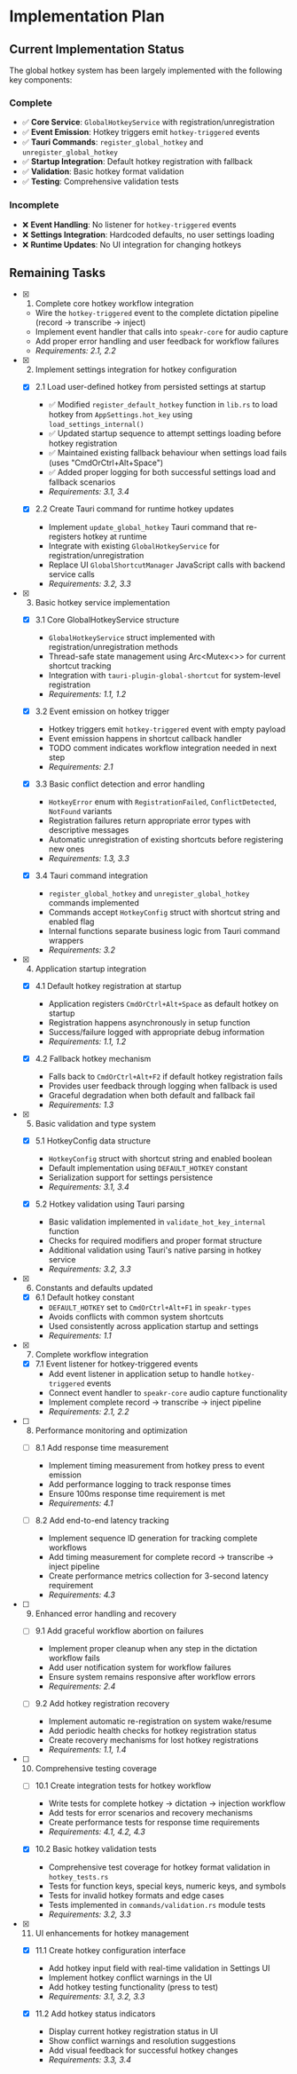 # Implementation Plan

## Current Implementation Status

The global hotkey system has been largely implemented with the following key components:

### Complete

- ✅ **Core Service**: `GlobalHotkeyService` with registration/unregistration
- ✅ **Event Emission**: Hotkey triggers emit `hotkey-triggered` events
- ✅ **Tauri Commands**: `register_global_hotkey` and `unregister_global_hotkey`
- ✅ **Startup Integration**: Default hotkey registration with fallback
- ✅ **Validation**: Basic hotkey format validation
- ✅ **Testing**: Comprehensive validation tests

### Incomplete

- ❌ **Event Handling**: No listener for `hotkey-triggered` events
- ❌ **Settings Integration**: Hardcoded defaults, no user settings loading
- ❌ **Runtime Updates**: No UI integration for changing hotkeys

## Remaining Tasks

- [x] 1. Complete core hotkey workflow integration

  - Wire the `hotkey-triggered` event to the complete dictation pipeline (record → transcribe →
    inject)
  - Implement event handler that calls into `speakr-core` for audio capture
  - Add proper error handling and user feedback for workflow failures
  - _Requirements: 2.1, 2.2_

- [x] 2. Implement settings integration for hotkey configuration

  - [x] 2.1 Load user-defined hotkey from persisted settings at startup

    - ✅ Modified `register_default_hotkey` function in `lib.rs` to load hotkey from
      `AppSettings.hot_key` using `load_settings_internal()`
    - ✅ Updated startup sequence to attempt settings loading before hotkey registration
    - ✅ Maintained existing fallback behaviour when settings load fails (uses
      "CmdOrCtrl+Alt+Space")
    - ✅ Added proper logging for both successful settings load and fallback scenarios
    - _Requirements: 3.1, 3.4_

  - [x] 2.2 Create Tauri command for runtime hotkey updates
    - Implement `update_global_hotkey` Tauri command that re-registers hotkey at runtime
    - Integrate with existing `GlobalHotkeyService` for registration/unregistration
    - Replace UI `GlobalShortcutManager` JavaScript calls with backend service calls
    - _Requirements: 3.2, 3.3_

- [x] 3. Basic hotkey service implementation

  - [x] 3.1 Core GlobalHotkeyService structure

    - `GlobalHotkeyService` struct implemented with registration/unregistration methods
    - Thread-safe state management using Arc<Mutex<>> for current shortcut tracking
    - Integration with `tauri-plugin-global-shortcut` for system-level registration
    - _Requirements: 1.1, 1.2_

  - [x] 3.2 Event emission on hotkey trigger

    - Hotkey triggers emit `hotkey-triggered` event with empty payload
    - Event emission happens in shortcut callback handler
    - TODO comment indicates workflow integration needed in next step
    - _Requirements: 2.1_

  - [x] 3.3 Basic conflict detection and error handling

    - `HotkeyError` enum with `RegistrationFailed`, `ConflictDetected`, `NotFound` variants
    - Registration failures return appropriate error types with descriptive messages
    - Automatic unregistration of existing shortcuts before registering new ones
    - _Requirements: 1.3, 3.3_

  - [x] 3.4 Tauri command integration
    - `register_global_hotkey` and `unregister_global_hotkey` commands implemented
    - Commands accept `HotkeyConfig` struct with shortcut string and enabled flag
    - Internal functions separate business logic from Tauri command wrappers
    - _Requirements: 3.2_

- [x] 4. Application startup integration

  - [x] 4.1 Default hotkey registration at startup

    - Application registers `CmdOrCtrl+Alt+Space` as default hotkey on startup
    - Registration happens asynchronously in setup function
    - Success/failure logged with appropriate debug information
    - _Requirements: 1.1, 1.2_

  - [x] 4.2 Fallback hotkey mechanism
    - Falls back to `CmdOrCtrl+Alt+F2` if default hotkey registration fails
    - Provides user feedback through logging when fallback is used
    - Graceful degradation when both default and fallback fail
    - _Requirements: 1.3_

- [x] 5. Basic validation and type system

  - [x] 5.1 HotkeyConfig data structure

    - `HotkeyConfig` struct with shortcut string and enabled boolean
    - Default implementation using `DEFAULT_HOTKEY` constant
    - Serialization support for settings persistence
    - _Requirements: 3.1, 3.4_

  - [x] 5.2 Hotkey validation using Tauri parsing
    - Basic validation implemented in `validate_hot_key_internal` function
    - Checks for required modifiers and proper format structure
    - Additional validation using Tauri's native parsing in hotkey service
    - _Requirements: 3.2, 3.3_

- [x] 6. Constants and defaults updated

  - [x] 6.1 Default hotkey constant
    - `DEFAULT_HOTKEY` set to `CmdOrCtrl+Alt+F1` in `speakr-types`
    - Avoids conflicts with common system shortcuts
    - Used consistently across application startup and settings
    - _Requirements: 1.1_

- [x] 7. Complete workflow integration

  - [x] 7.1 Event listener for hotkey-triggered events
    - Add event listener in application setup to handle `hotkey-triggered` events
    - Connect event handler to `speakr-core` audio capture functionality
    - Implement complete record → transcribe → inject pipeline
    - _Requirements: 2.1, 2.2_

- [ ] 8. Performance monitoring and optimization

  - [ ] 8.1 Add response time measurement

    - Implement timing measurement from hotkey press to event emission
    - Add performance logging to track response times
    - Ensure 100ms response time requirement is met
    - _Requirements: 4.1_

  - [ ] 8.2 Add end-to-end latency tracking
    - Implement sequence ID generation for tracking complete workflows
    - Add timing measurement for complete record → transcribe → inject pipeline
    - Create performance metrics collection for 3-second latency requirement
    - _Requirements: 4.3_

- [ ] 9. Enhanced error handling and recovery

  - [ ] 9.1 Add graceful workflow abortion on failures

    - Implement proper cleanup when any step in the dictation workflow fails
    - Add user notification system for workflow failures
    - Ensure system remains responsive after workflow errors
    - _Requirements: 2.4_

  - [ ] 9.2 Add hotkey registration recovery
    - Implement automatic re-registration on system wake/resume
    - Add periodic health checks for hotkey registration status
    - Create recovery mechanisms for lost hotkey registrations
    - _Requirements: 1.1, 1.4_

- [ ] 10. Comprehensive testing coverage

  - [ ] 10.1 Create integration tests for hotkey workflow

    - Write tests for complete hotkey → dictation → injection workflow
    - Add tests for error scenarios and recovery mechanisms
    - Create performance tests for response time requirements
    - _Requirements: 4.1, 4.2, 4.3_

  - [x] 10.2 Basic hotkey validation tests
    - Comprehensive test coverage for hotkey format validation in `hotkey_tests.rs`
    - Tests for function keys, special keys, numeric keys, and symbols
    - Tests for invalid hotkey formats and edge cases
    - Tests implemented in `commands/validation.rs` module tests
    - _Requirements: 3.2, 3.3_

- [x] 11. UI enhancements for hotkey management

  - [x] 11.1 Create hotkey configuration interface

    - Add hotkey input field with real-time validation in Settings UI
    - Implement hotkey conflict warnings in the UI
    - Add hotkey testing functionality (press to test)
    - _Requirements: 3.1, 3.2, 3.3_

  - [x] 11.2 Add hotkey status indicators
    - Display current hotkey registration status in UI
    - Show conflict warnings and resolution suggestions
    - Add visual feedback for successful hotkey changes
    - _Requirements: 3.3, 3.4_
